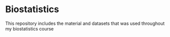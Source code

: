 # Biostatistics
This repository includes the material and datasets that was used throughout my biostatistics course
